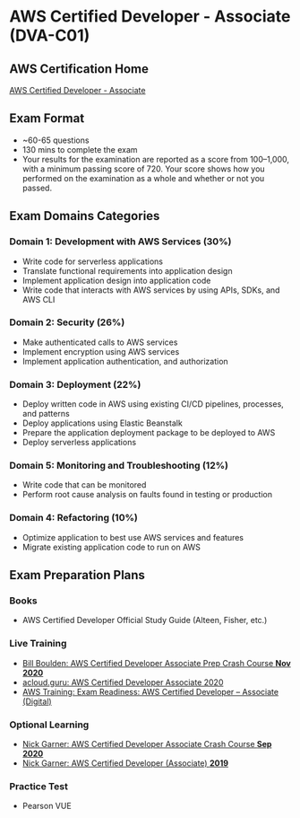 # AWS Certified Developer - Associate (DVA-C01)

## AWS Certification Home
[AWS Certified Developer - Associate](https://aws.amazon.com/certification/certified-developer-associate/)

## Exam Format
- ~60-65 questions
- 130 mins to complete the exam
- Your results for the examination are reported as a score from 100–1,000, with a minimum passing score of 720. Your score shows how you performed on the examination as a whole and whether or not you passed.

## Exam Domains Categories

### Domain 1: Development with AWS Services (30%)
- Write code for serverless applications
- Translate functional requirements into application design
- Implement application design into application code
- Write code that interacts with AWS services by using APIs, SDKs, and AWS CLI

### Domain 2: Security (26%)
- Make authenticated calls to AWS services
- Implement encryption using AWS services
- Implement application authentication, and authorization

### Domain 3: Deployment (22%)
- Deploy written code in AWS using existing CI/CD pipelines, processes, and patterns
- Deploy applications using Elastic Beanstalk
- Prepare the application deployment package to be deployed to AWS
- Deploy serverless applications

### Domain 5: Monitoring and Troubleshooting (12%)
- Write code that can be monitored
- Perform root cause analysis on faults found in testing or production

### Domain 4: Refactoring (10%)
- Optimize application to best use AWS services and features
- Migrate existing application code to run on AWS

## Exam Preparation Plans

### Books
- AWS Certified Developer Official Study Guide (Alteen, Fisher, etc.)

### Live Training
- [Bill Boulden: AWS Certified Developer Associate Prep Crash Course **Nov 2020**](https://learning.oreilly.com/live-training/courses/aws-certification-prep-developer-associate/0636920461746/)
- [acloud.guru: AWS Certified Developer Associate 2020](https://learn.acloud.guru/course/aws-certified-developer-associate/dashboard)
- [AWS Training: Exam Readiness: AWS Certified Developer – Associate (Digital)](https://www.aws.training/Details/Curriculum?id=19185)

### Optional Learning
- [Nick Garner: AWS Certified Developer Associate Crash Course **Sep 2020**](https://learning.oreilly.com/live-training/courses/aws-certified-developer-associate-crash-course/0636920447825/)
- [Nick Garner: AWS Certified Developer (Associate) **2019**](https://learning.oreilly.com/videos/aws-certified-developer/9780134855158)

### Practice Test
- Pearson VUE
